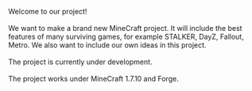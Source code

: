   Welcome to our project!</br></br>
  We want to make a brand new MineCraft project. It will include the best features of many surviving games, for example STALKER, DayZ, Fallout, Metro. We also want to include our own ideas in this project.</br></br>
  The project is currently under development.</br></br>
  The project works under MineCraft 1.7.10 and Forge.</br></br>
